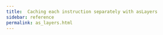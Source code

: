 ```yaml
---
title:  Caching each instruction separately with asLayers
sidebar: reference
permalink: as_layers.html
---
```

